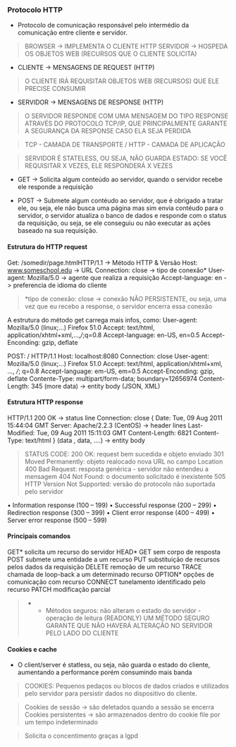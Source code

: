 ### Protocolo HTTP

- Protocolo de comunicação responsável pelo intermédio da comunicação entre cliente e servidor.

> BROWSER -> IMPLEMENTA O CLIENTE HTTP
> SERVIDOR -> HOSPEDA OS OBJETOS WEB (RECURSOS QUE O CLIENTE SOLICITA)

- CLIENTE -> MENSAGENS DE REQUEST (HTTP)
> O CLIENTE IRÁ REQUISITAR OBJETOS WEB (RECURSOS) QUE ELE PRECISE CONSUMIR

- SERVIDOR -> MENSAGENS DE RESPONSE (HTTP)
> O SERVIDOR RESPONDE COM UMA MENSAGEM DO TIPO RESPONSE ATRAVÉS DO PROTOCOLO TCP/IP, QUE PRINCIPALMENTE GARANTE A SEGURANÇA DA RESPONSE CASO ELA SEJA PERDIDA

> TCP - CAMADA DE TRANSPORTE / HTTP - CAMADA DE APLICAÇÃO

> SERVIDOR É STATELESS, OU SEJA, NÃO GUARDA ESTADO: SE VOCÊ REQUISITAR X VEZES, ELE RESPONDERÁ X VEZES

- GET -> Solicita algum conteúdo ao servidor, quando o servidor recebe ele responde a requisição

- POST ->  Submete algum contéudo ao servidor, que é obrigado a tratar ele, ou seja, ele não busca uma página mas sim envia contéudo para o servidor, o servidor atualiza o banco de dados e responde com o status da requisição, ou seja, se ele conseguiu ou não executar as ações baseado na sua requisição.

#### Estrutura do HTTP request

Get: /somedir/page.htmlHTTP/1.1 -> Método HTTP & Versão
Host: www.someschool.edu -> URL
Connection: close -> tipo de conexão*
User-agent: Mozilla/5.0 -> agente que realiza a requisição
Accept-language: en -> preferencia de idioma do cliente

> *tipo de conexão: close -> conexão NÃO PERSISTENTE, ou seja, uma vez que eu recebo a response, o servidor encerra essa conexão

A estrutura do método get carrega mais infos, como:
User-agent: Mozilla/5.0 (linux;...) Firefox 51.0
Accept: text/html, application/xhtml+xml,...,*/*;q=0.8
Accept-language: en-US, en=0.5
Accept-Enconding: gzip, deflate

POST: / HTTP/1.1
Host: localhost:8080
Connection: close
User-agent: Mozilla/5.0 (linux;...) Firefox 51.0
Accept: text/html, application/xhtml+xml, ..., */*; q=0.8
Accept-language: em-US, em=0.5
Accept-Enconding: gzip, deflate
Contente-Type: multipart/form-data; boundary=12656974
Content-Length: 345
(more data) -> entity body (JSON, XML)

#### Estrutura HTTP response

HTTP/1.1 200 OK -> status line
Connection: close                           {
Date: Tue, 09 Aug 2011 15:44:04 GMT
Server: Apache/2.2.3 (CentOS)                   -> header lines
Last-Modified: Tue, 09 Aug 2011 15:11:03 GMT
Content-Length: 6821
Content-Type: text/html                     }
(data , data, ....) -> entity body

> STATUS CODE: 
>200 OK: request bem sucedida e objeto enviado
>301 Moved Permanently: objeto realocado nova URL no campo Location
>400 Bad Request: resposta genérica - servidor não entendeu a mensagem
>404 Not Found: o documento solicitado é inexistente
>505 HTTP Version Not Supported: versão do protocolo não suportada pelo servidor

• Information response (100 – 199)
• Successful response (200 – 299)
• Redirection response (300 – 399)
• Client error response (400 – 499)
• Server error response (500 – 599)



#### Principais comandos

GET* solicita um recurso do servidor
HEAD* GET sem corpo de resposta
POST submete uma entidade a um recurso
PUT substituição de recursos pelos dados da requisição
DELETE remoção de um recurso
TRACE chamada de loop-back a um determinado recurso
OPTION* opções de comunicação com recurso
CONNECT tunelamento identificado pelo recurso
PATCH modificação parcial

> * - Métodos seguros: não alteram o estado do servidor - operação de leitura (READONLY)
> UM MÉTODO SEGURO GARANTE QUE NÃO HAVERÁ ALTERAÇÃO NO SERVIDOR PELO LADO DO CLIENTE

#### Cookies e cache

- O client/server é statless, ou seja, não guarda o estado do cliente, aumentando a performance porém consumindo mais banda 

> COOKIES:
>Pequenos pedaços ou blocos de dados criados e utilizados pelo servidor para persistir dados no dispositivo do cliente.

> Cookies de sessão -> são deletados quando a sessão se encerra
> Cookies persistentes -> são armazenados dentro do cookie file por um tempo indeterminado

> Solicita o concentimento graças a lgpd


